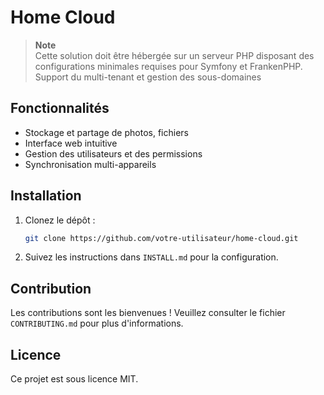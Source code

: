 # Home Cloud

> **Note**  
> Cette solution doit être hébergée sur un serveur PHP disposant des configurations minimales requises pour Symfony et FrankenPHP.
> Support du multi-tenant et gestion des sous-domaines

## Fonctionnalités

- Stockage et partage de photos, fichiers
- Interface web intuitive
- Gestion des utilisateurs et des permissions
- Synchronisation multi-appareils

## Installation

1. Clonez le dépôt :

    ```bash
    git clone https://github.com/votre-utilisateur/home-cloud.git
    ```

2. Suivez les instructions dans `INSTALL.md` pour la configuration.

## Contribution

Les contributions sont les bienvenues ! Veuillez consulter le fichier `CONTRIBUTING.md` pour plus d'informations.

## Licence

Ce projet est sous licence MIT.
